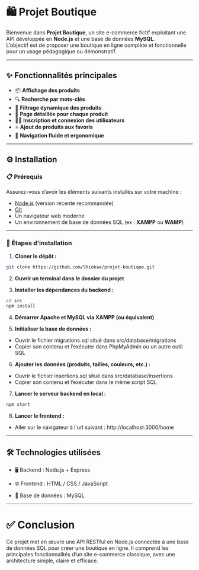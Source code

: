 # 🛍️ Projet Boutique

Bienvenue dans **Projet Boutique**, un site e-commerce fictif exploitant une API développée en **Node.js** et une base de données **MySQL**.  
L’objectif est de proposer une boutique en ligne complète et fonctionnelle pour un usage pédagogique ou démonstratif.

---

## ✨ Fonctionnalités principales

- 📦 **Affichage des produits**
- 🔍 **Recherche par mots-clés**
- 🧼 **Filtrage dynamique des produits**
- 📄 **Page détaillée pour chaque produit**
- 🧑‍💻 **Inscription et connexion des utilisateurs**
- ⭐ **Ajout de produits aux favoris**
- 🧭 **Navigation fluide et ergonomique**

---

## ⚙️ Installation

### 📋 Prérequis

Assurez-vous d’avoir les éléments suivants installés sur votre machine :

- [Node.js](https://nodejs.org/) (version récente recommandée)
- [Git](https://git-scm.com/)
- Un navigateur web moderne
- Un environnement de base de données SQL (ex : **XAMPP** ou **WAMP**)

---

### 🚀 Étapes d'installation

1. **Cloner le dépôt :**

```bash
git clone https://github.com/Shiokaa/projet-boutique.git
```

2. **Ouvrir un terminal dans le dossier du projet**
   <br>

3. **Installer les dépendances du backend :**

```bash
cd src
npm install
```

4. **Démarrer Apache et MySQL via XAMPP (ou équivalent)**
   <br>
   
5. **Initialiser la base de données :**

- Ouvrir le fichier migrations.sql situé dans src/database/migrations
- Copier son contenu et l’exécuter dans PhpMyAdmin ou un autre outil SQL

6. **Ajouter les données (produits, tailles, couleurs, etc.) :**

- Ouvrir le fichier insertions.sql situé dans src/database/insertions
- Copier son contenu et l’exécuter dans le même script SQL

7. **Lancer le serveur backend en local :**

```bash
npm start
```

8. **Lancer le frontend :**
- Aller sur le navigateur à l'url suivant : http://localhost:3000/home

---

## 🛠️ Technologies utilisées
- 🖥 Backend : Node.js + Express

- 🌐 Frontend : HTML / CSS / JavaScript

- 💽 Base de données : MySQL

---

# ✅ Conclusion
Ce projet met en œuvre une API RESTful en Node.js connectée à une base de données SQL pour créer une boutique en ligne.
Il comprend les principales fonctionnalités d’un site e-commerce classique, avec une architecture simple, claire et efficace.
